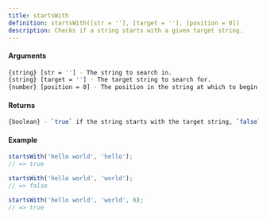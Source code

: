 ```yaml
---
title: startsWith
definition: startsWith([str = ''], [target = ''], [position = 0])
description: Checks if a string starts with a given target string.
---
```



#### Arguments


```bash
{string} [str = ''] - The string to search in.
{string} [target = ''] - The target string to search for.
{number} [position = 0] - The position in the string at which to begin searching.
```


#### Returns


```bash
{boolean} - `true` if the string starts with the target string, `false` otherwise.
```


#### Example


```ts
startsWith('hello world', 'hello');
// => true

startsWith('hello world', 'world');
// => false

startsWith('hello world', 'world', 6);
// => true
```